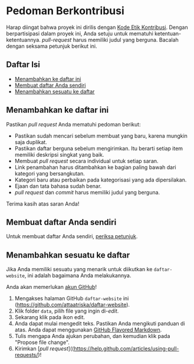 # Pedoman Berkontribusi

Harap diingat bahwa proyek ini dirilis dengan [Kode Etik Kontribusi](kode-etik.md). Dengan berpartisipasi dalam proyek ini, Anda setuju untuk mematuhi ketentuan-ketentuannya. *pull-request* harus memiliki judul yang berguna. Bacalah dengan seksama petunjuk berikut ini.

## Daftar Isi
* [Menambahkan ke daftar ini](#menambahkan-ke-daftar-ini)
* [Membuat daftar Anda sendiri](#membuat-daftar-anda-sendiri)
* [Menambahkan sesuatu ke daftar](#menambahkan-sesuatu-ke-daftar)

## Menambahkan ke daftar ini

Pastikan *pull request* Anda mematuhi pedoman berikut:

* Pastikan sudah mencari sebelum membuat yang baru, karena mungkin saja duplikat.
* Pastikan daftar berguna sebelum mengirimkan. Itu berarti setiap item memiliki deskripsi singkat yang baik.
* Membuat *pull request* secara individual untuk setiap saran.
* Link penambahan harus ditambahkan ke bagian paling bawah dari kategori yang bersangkutan.
* Kategori baru atau perbaikan pada kategorisasi yang ada dipersilakan.
* Ejaan dan tata bahasa sudah benar.
* *pull request* dan *commit* harus memiliki judul yang berguna.

Terima kasih atas saran Anda!

## Membuat daftar Anda sendiri

Untuk membuat daftar Anda sendiri, [periksa petunjuk](buat-daftar.md).

## Menambahkan sesuatu ke daftar

Jika Anda memiliki sesuatu yang menarik untuk diikutkan ke `daftar-website`, ini adalah bagaimana Anda melakukannya.

Anda akan memerlukan [akun GitHub](https://github.com/join)!

1. Mengakses halaman GitHub `daftar-website` ini (https://github.com/attaatriska/daftar-website).
2. Klik folder `data`, pilih file yang ingin di-*edit*.
3. Sekarang klik pada ikon edit.
4. Anda dapat mulai mengedit teks. Pastikan Anda mengikuti panduan di atas. Anda dapat menggunakan [GitHub Flavored Markdown](https://help.github.com/articles/github-flavored-markdown/).
5. Tulis mengapa Anda ajukan perubahan, dan kemudian klik pada "Propose file change".
6. Kirimkan [*pull request*]((https://help.github.com/articles/using-pull-requests/)!
